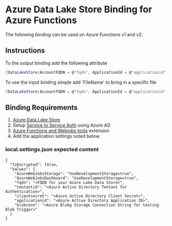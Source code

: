 # Azure Data Lake Store Binding for Azure Functions

The following binding can be used on Azure Functions v1 and v2. 

## Instructions

To the output binding add the following attribute

```c#
[DataLakeStore(AccountFQDN = @"fqdn", ApplicationId = @"applicationid", ClientSecret = @"clientsecret", TenantID = @"tentantid")]out DataLakeStoreOutput dataLakeStoreOutput
```

To use the input binding simple add 'FileName' to bring in a specific file

```c#
[DataLakeStore(AccountFQDN = @"fqdn", ApplicationId = @"applicationid", ClientSecret = @"clientsecret", TenantID = @"tentantid", FileName = "/mydata/testfile.txt")]Stream myfile
```

## Binding Requirements 

1. [Azure Data Lake Store](https://azure.microsoft.com/en-us/services/data-lake-store/)
2. Setup [Service to Service Auth](https://docs.microsoft.com/en-us/azure/data-lake-store/data-lake-store-service-to-service-authenticate-using-active-directory) using Azure AD
3. [Azure Functions and Webjobs tools](https://marketplace.visualstudio.com/items?itemName=VisualStudioWebandAzureTools.AzureFunctionsandWebJobsTools) extension 
4. Add the application settings noted below. 

### local.settings.json expected content
```
{
  "IsEncrypted": false,
  "Values": {
    "AzureWebJobsStorage": "UseDevelopmentStorage=true",
    "AzureWebJobsDashboard": "UseDevelopmentStorage=true",
    "fqdn": "<FQDN for your Azure Lake Data Store>",
    "tentantid": "<Azure Active Directory Tentant for Authentication>",
    "clientsecret": "<Azure Active Directory Client Secret>",
    "applicationid": "<Azure Active Directory Application ID>",
    "blobconn": "<Azure Blobg Storage Connection String for testing Blob Trigger>"
  }
}
```